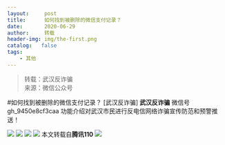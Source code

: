 ```yaml
---
layout:     post
title:      如何找到被删除的微信支付记录？
date:       2020-06-29
author:     转载
header-img: img/the-first.png
catalog:   false
tags:
    - 其他
---
```


<blockquote><p>转载：武汉反诈骗<br>
来源：微信公众号</p></blockquote>

#如何找到被删除的微信支付记录？
[武汉反诈骗]
**武汉反诈骗**
微信号gh_9450e8cf3caa
功能介绍对武汉市民进行反电信网络诈骗宣传防范和预警推送！

![]({{site.baseurl}}/postimg/ZNHTsj6qfOqOQMfyicQpicqCYWjGibSPSxGc0Lu66SVwibe0BiagHbhnOPnscDeibuQ4OBDHyvR5pgpxZaW6vv0LOMSg.jpeg)
![]({{site.baseurl}}/postimg/ZNHTsj6qfOqOQMfyicQpicqCYWjGibSPSxG7IJdbzy7X78HZ0hOYRnFPpezApFboxuznnictgWGicp3AGnPRzFrCBSQ.jpeg)
![]({{site.baseurl}}/postimg/ZNHTsj6qfOqOQMfyicQpicqCYWjGibSPSxG9ia6TJ6x472K3oiaUr5ibJ7bc3C0hj3CImmwcBzA4UgMIlLdCoNVj3ErA.jpeg)
![]({{site.baseurl}}/postimg/ZNHTsj6qfOqOQMfyicQpicqCYWjGibSPSxGnSYlp2zYaqVds7FH7KIYr6ZENYcWDNqJ6JOdOjPgfI1Ucs15auQiaTA.jpeg)
本文转载自**腾讯110**
![]({{site.baseurl}}/postimg/8wBAcE4t1v4CTpqpNV6icUwcefKej9avp4hSjNsvRD3DGNfRlickI8ibiaDDLoWAgcASW7icRaEB7qMsrGM36bJEPxA.jpeg)
